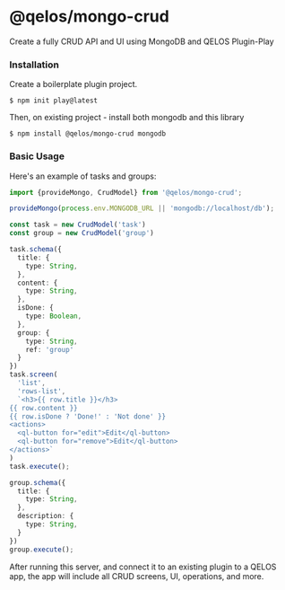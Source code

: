 # @qelos/mongo-crud

Create a fully CRUD API and UI using MongoDB and QELOS Plugin-Play

### Installation

Create a boilerplate plugin project.
```shell
$ npm init play@latest
```

Then, on existing project - install both mongodb and this library
```shell
$ npm install @qelos/mongo-crud mongodb
```

### Basic Usage

Here's an example of tasks and groups:
```ts
import {provideMongo, CrudModel} from '@qelos/mongo-crud';

provideMongo(process.env.MONGODB_URL || 'mongodb://localhost/db');

const task = new CrudModel('task')
const group = new CrudModel('group')

task.schema({
  title: {
    type: String,
  },
  content: {
    type: String,
  },
  isDone: {
    type: Boolean,
  },
  group: {
    type: String,
    ref: 'group'
  }
})
task.screen(
  'list',
  'rows-list',
  `<h3>{{ row.title }}</h3>
{{ row.content }}
{{ row.isDone ? 'Done!' : 'Not done' }}
<actions>
  <ql-button for="edit">Edit</ql-button>
  <ql-button for="remove">Edit</ql-button>
</actions>`
)
task.execute();

group.schema({
  title: {
    type: String,
  },
  description: {
    type: String,
  }
})
group.execute();
```

After running this server, and connect it to an existing plugin to a QELOS app, the app will include all CRUD screens, UI, operations, and more.